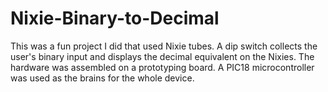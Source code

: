 # Nixie-Binary-to-Decimal
This was a fun project I did that used Nixie tubes. A dip switch collects the user's binary input and displays the decimal equivalent on the Nixies. The hardware was assembled on a prototyping board. A PIC18 microcontroller was used as the brains for the whole device. 
